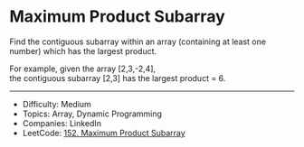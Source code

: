 # Maximum Product Subarray

Find the contiguous subarray within an array (containing at least one number) which has the largest product.

For example, given the array [2,3,-2,4],  
the contiguous subarray [2,3] has the largest product = 6.

---

* Difficulty: Medium
* Topics: Array, Dynamic Programming
* Companies: LinkedIn
* LeetCode: [152. Maximum Product Subarray](https://leetcode.com/problems/maximum-product-subarray/description/)
